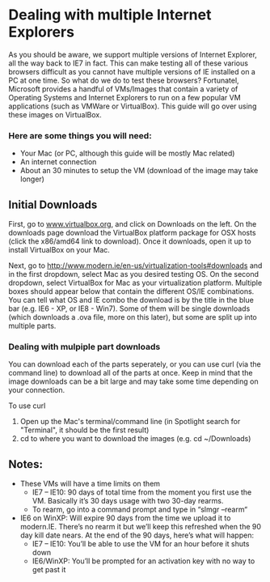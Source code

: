 # Dealing with multiple Internet Explorers
As you should be aware, we support multiple versions of Internet Explorer, all the way back to IE7 in fact. This can make testing all of these various browsers difficult as you cannot have multiple versions of IE installed on a PC at one time. So what do we do to test these browsers? Fortunatel, Microsoft provides a handful of VMs/Images that contain a variety of Operating Systems and Internet Explorers to run on a few popular VM applications (such as VMWare or VirtualBox). This guide will go over using these images on VirtualBox.
### Here are some things you will need:
+ Your Mac (or PC, although this guide will be mostly Mac related)
+ An internet connection
+ About an 30 minutes to setup the VM (download of the image may take longer)

## Initial Downloads
First, go to www.virtualbox.org, and click on Downloads on the left. On the downloads page download the VirtualBox platform package for OSX hosts (click the x86/amd64 link to download). Once it downloads, open it up to install VirtualBox on your Mac.

Next, go to http://www.modern.ie/en-us/virtualization-tools#downloads and in the first dropdown, select Mac as you desired testing OS. On the second dropdown, select VirtualBox for Mac as your virtualization platform. Multiple boxes should appear below that contain the different OS/IE combinations. You can tell what OS and IE combo the download is by the title in the blue bar (e.g. IE6 - XP, or IE8 - Win7). Some of them will be single downloads (which downloads a .ova file, more on this later), but some are split up into multiple parts.

### Dealing with mulpiple part downloads
You can download each of the parts seperately, or you can use curl (via the command line) to download all of the parts at once. Keep in mind that the image downloads can be a bit large and may take some time depending on your connection.

To use curl

1. Open up the Mac's terminal/command line (in Spotlight search for "Terminal", it should be the first result)
2. cd to where you want to download the images (e.g. cd ~/Downloads)

## Notes:
+ These VMs will have a time limits on them
  + IE7 – IE10: 90 days of total time from the moment you first use the VM. Basically it’s 30 days usage with two 30-day rearms.
   - To rearm, go into a command prompt and type in “slmgr –rearm“
 + IE6 on WinXP: Will expire 90 days from the time we upload it to modern.IE. There’s no rearm it but we’ll keep this refreshed when the 90 day kill date nears.
At the end of the 90 days, here’s what will happen:
   - IE7 – IE10: You’ll be able to use the VM for an hour before it shuts down
   - IE6/WinXP: You’ll be prompted for an activation key with no way to get past it
